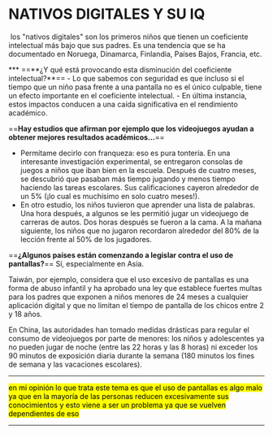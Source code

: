 

<h1>NATIVOS DIGITALES Y SU IQ</h1>
<p> los "nativos digitales" son los primeros niños que tienen un coeficiente intelectual más bajo que sus padres. Es una tendencia que se ha documentado en Noruega, Dinamarca, Finlandia, Países Bajos, Francia, etc.</p>
*** 
==**¿Y qué está provocando esta disminución del coeficiente intelectual?**==
- Lo que sabemos con seguridad es que incluso si el tiempo que un niño pasa frente a una pantalla no es el único culpable, tiene un efecto importante en el coeficiente intelectual.
- En última instancia, estos impactos conducen a una caída significativa en el rendimiento académico.

==**Hay estudios que afirman por ejemplo que los videojuegos ayudan a obtener mejores resultados académicos…**==
- Permítame decirlo con franqueza: eso es pura tontería. En una interesante investigación experimental, se entregaron consolas de juegos a niños que iban bien en la escuela. Después de cuatro meses, se descubrió que pasaban más tiempo jugando y menos tiempo haciendo las tareas escolares. Sus calificaciones cayeron alrededor de un 5% (¡lo cual es muchísimo en solo cuatro meses!).
- En otro estudio, los niños tuvieron que aprender una lista de palabras. Una hora después, a algunos se les permitió jugar un videojuego de carreras de autos. Dos horas después se fueron a la cama. A la mañana siguiente, los niños que no jugaron recordaron alrededor del 80% de la lección frente al 50% de los jugadores.

==**¿Algunos países están comenzando a legislar contra el uso de pantallas?**==
Sí, especialmente en Asia.

Taiwán, por ejemplo, considera que el uso excesivo de pantallas es una forma de abuso infantil y ha aprobado una ley que establece fuertes multas para los padres que exponen a niños menores de 24 meses a cualquier aplicación digital y que no limitan el tiempo de pantalla de los chicos entre 2 y 18 años.

En China, las autoridades han tomado medidas drásticas para regular el consumo de videojuegos por parte de menores: los niños y adolescentes ya no pueden jugar de noche (entre las 22 horas y las 8 horas) ni exceder los 90 minutos de exposición diaria durante la semana (180 minutos los fines de semana y las vacaciones escolares).
***
<mark> en mi opinión lo que trata este tema es que el uso de pantallas es algo malo ya que en la mayoría de las personas reducen excesivamente sus conocimientos y esto viene a ser un problema   ya que se vuelven dependientes de eso</mark>
***




